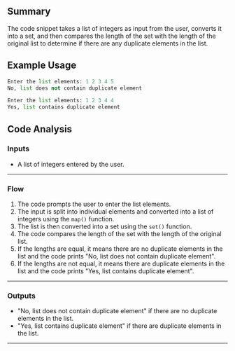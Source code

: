 ## Summary
The code snippet takes a list of integers as input from the user, converts it into a set, and then compares the length of the set with the length of the original list to determine if there are any duplicate elements in the list.

## Example Usage
```python
Enter the list elements: 1 2 3 4 5
No, list does not contain duplicate element

Enter the list elements: 1 2 3 4 4
Yes, list contains duplicate element
```

## Code Analysis
### Inputs
- A list of integers entered by the user.
___
### Flow
1. The code prompts the user to enter the list elements.
2. The input is split into individual elements and converted into a list of integers using the `map()` function.
3. The list is then converted into a set using the `set()` function.
4. The code compares the length of the set with the length of the original list.
5. If the lengths are equal, it means there are no duplicate elements in the list and the code prints "No, list does not contain duplicate element".
6. If the lengths are not equal, it means there are duplicate elements in the list and the code prints "Yes, list contains duplicate element".
___
### Outputs
- "No, list does not contain duplicate element" if there are no duplicate elements in the list.
- "Yes, list contains duplicate element" if there are duplicate elements in the list.
___
